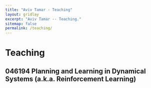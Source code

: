 ```yaml
---
title: "Aviv Tamar - Teaching"
layout: gridlay
excerpt: "Aviv Tamar -- Teaching."
sitemap: false
permalink: /teaching/
---
```



# Teaching

## 046194 Planning and Learning in Dynamical Systems (a.k.a. Reinforcement Learning)


